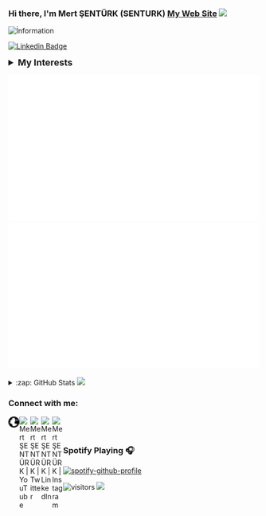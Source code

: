 ### Hi there, I'm Mert ŞENTÜRK (SENTURK) [My Web Site][website] <img src="https://raw.githubusercontent.com/MartinHeinz/MartinHeinz/master/wave.gif" width="30px">
![İnformation](https://raw.githubusercontent.com/mrtsntrk/mrtsntrk/master/information.png)

[![Linkedin Badge](https://img.shields.io/badge/mrtsntrk-follow%20on%20linkedin-blue?style=for-the-badge&logo=linkedin)](https://www.linkedin.com/in/mrtsntrk/)

<details>

  <summary style="font-weight: bold; font-size: 18px">My Interests</summary> 
  
![Csharp](https://shields.io/badge/csharp-blue?logo=c-sharp&style=for-the-badge&labelColor=purple)
![Python](https://shields.io/badge/python-blue?logo=python&style=for-the-badge&labelColor=F7CB42)
![PHP](https://shields.io/badge/php-purple?logo=php&style=for-the-badge&labelColor=9FD1CF)
![HTML5](https://img.shields.io/badge/html5-cD1?style=for-the-badge&logo=html5&logoColor=blue)
![CSS3](https://img.shields.io/badge/css3-cD1?style=for-the-badge&logo=css3&logoColor=blue)
![JavaScript](https://img.shields.io/badge/javascript-cD1?style=for-the-badge&logo=javascript&logoColor=blue)
![jQuery](https://img.shields.io/badge/jquery-cD1?style=for-the-badge&logo=jquery&logoColor=blue)

</details>


![](https://raw.githubusercontent.com/mrtsntrk/github-stats/07b2130a49614bbd042ca7a078a7125f9d751a29/generated/overview.svg)
![](https://raw.githubusercontent.com/mrtsntrk/github-stats/07b2130a49614bbd042ca7a078a7125f9d751a29/generated/languages.svg)
<details>
  <summary>:zap: GitHub Stats <img src='https://media1.giphy.com/media/du3J3cXyzhj75IOgvA/giphy.gif?cid=ecf05e47x2g014BexZMoP1gqvSbLZSfYigjUvfcXkroScKlbbgo3008&rid=giphy.gif' width='75px'></summary>
<p float="center">

  <img  src="https://github-readme-stats.vercel.app/api?username=mrtsntrk&show_icons=true&theme=radical" /></br>

  <img  src="https://github-readme-stats.vercel.app/api?username=mrtsntrk&show_icons=true&count_private=true&hide=contribs,issues" alt="mertinkotr's github stats" /></br>
  <img  src="https://github-readme-stats.vercel.app/api/top-langs/?username=mrtsntrk&layout=compact&hide=html,css" alt="My Top Langs" />
</p>
</details>

### Connect with me:

[<img align="left" alt="mertsenturk.net" width="22px" src="https://raw.githubusercontent.com/iconic/open-iconic/master/svg/globe.svg" />][website]
[<img align="left" alt="Mert ŞENTÜRK | YouTube" width="22px" src="https://cdn.jsdelivr.net/npm/simple-icons@v3/icons/youtube.svg" />][youtube]
[<img align="left" alt="Mert ŞENTÜRK | Twitter" width="22px" src="https://cdn.jsdelivr.net/npm/simple-icons@v3/icons/twitter.svg" />][twitter]
[<img align="left" alt="Mert ŞENTÜRK | LinkedIn" width="22px" src="https://cdn.jsdelivr.net/npm/simple-icons@v3/icons/linkedin.svg" />][linkedin]
[<img align="left" alt="Mert ŞENTÜRK | Instagram" width="22px" src="https://cdn.jsdelivr.net/npm/simple-icons@v3/icons/instagram.svg" />][instagram]

</br></br>

### Spotify Playing 🎧
[![spotify-github-profile](https://spotify-github-profile.vercel.app/api/view?uid=mrtsntrk41&cover_image=true&theme=novatorem)](https://spotify-github-profile.vercel.app/api/view?uid=mrtsntrk41&redirect=true)


![visitors](https://visitor-badge.glitch.me/badge?page_id=mrtsntrk.readme)
![](https://komarev.com/ghpvc/?username=mrtsntrk)


[website]: https://mertsenturk.net
[course]: https://mertsenturk.net
[twitter]: https://twitter.com/mertinkotr
[youtube]: https://youtube.com/mrtsntrk
[instagram]: https://instagram.com/mrtsntrk
[linkedin]: https://www.linkedin.com/in/mrtsntrk/
